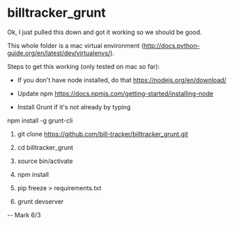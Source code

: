 # billtracker_grunt

Ok, I just pulled this down and got it working so we should be good.

This whole folder is a mac virtual environment (http://docs.python-guide.org/en/latest/dev/virtualenvs/).

Steps to get this working (only tested on mac so far):

* If you don't have node installed, do that https://nodejs.org/en/download/

* Update npm https://docs.npmjs.com/getting-started/installing-node

* Install Grunt if it's not already by typing

npm install -g grunt-cli

1. git clone https://github.com/bill-tracker/billtracker_grunt.git

2. cd billtracker_grunt

3. source bin/activate

4. npm install

5. pip freeze > requirements.txt

6. grunt devserver


-- Mark 6/3
